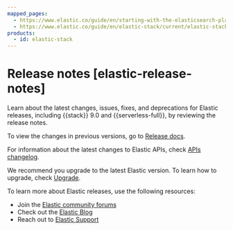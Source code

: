 ```yaml
---
mapped_pages:
  - https://www.elastic.co/guide/en/starting-with-the-elasticsearch-platform-and-its-solutions/current/new.html
  - https://www.elastic.co/guide/en/elastic-stack/current/elastic-stack-breaking-changes.html
products:
  - id: elastic-stack
---
```


# Release notes [elastic-release-notes]

Learn about the latest changes, issues, fixes, and deprecations for Elastic releases, including {{stack}} 9.0 and {{serverless-full}}, by reviewing the release notes.

To view the changes in previous versions, go to [Release docs](https://www.elastic.co/guide/en/starting-with-the-elasticsearch-platform-and-its-solutions/8.19/new.html).

For information about the latest changes to Elastic APIs, check [APIs changelog](https://www.elastic.co/docs/api/changes).

We recommend you upgrade to the latest Elastic version. To learn how to upgrade, check [Upgrade](/deploy-manage/upgrade.md).

To learn more about Elastic releases, use the following resources:
* Join the [Elastic community forums](https://discuss.elastic.co/)
* Check out the [Elastic Blog](https://www.elastic.co/blog)
* Reach out to [Elastic Support](https://mail.google.com/mail/u/0/?fs=1&tf=cm&source=mailto&to=support@elastic.co)
